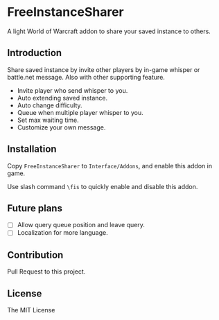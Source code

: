 # FreeInstanceSharer

A light World of Warcraft addon to share your saved instance to others.

## Introduction

Share saved instance by invite other players by in-game whisper or battle.net message. Also with other supporting feature.

* Invite player who send whisper to you.
* Auto extending saved instance.
* Auto change difficulty.
* Queue when multiple player whisper to you.
* Set max waiting time.
* Customize your own message.

## Installation

Copy `FreeInstanceSharer` to `Interface/Addons`, and enable this addon in game.

Use slash command `\fis` to quickly enable and disable this addon.

## Future plans

- [ ] Allow query queue position and leave query.
- [ ] Localization for more language.

## Contribution

Pull Request to this project.

## License

The MIT License
